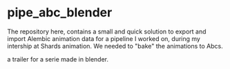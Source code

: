 # pipe_abc_blender

The repository here, contains a small and quick solution to export and import Alembic animation data for a pipeline I worked on, during my intership at Shards animation. We needed to "bake" the animations to Abcs.   

a trailer for a serie made in blender.
